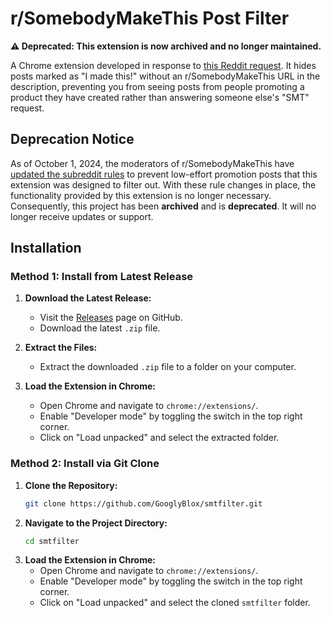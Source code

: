 # r/SomebodyMakeThis Post Filter

**⚠️ Deprecated: This extension is now archived and no longer maintained.**

A Chrome extension developed in response to [this Reddit request](https://www.reddit.com/r/SomebodyMakeThis/comments/1dpisc7/a_browser_extension_for_somebodymakethis/). It hides posts marked as "I made this!" without an r/SomebodyMakeThis URL in the description, preventing you from seeing posts from people promoting a product they have created rather than answering someone else's "SMT" request.

## Deprecation Notice

As of October 1, 2024, the moderators of r/SomebodyMakeThis have [updated the subreddit rules](https://www.reddit.com/r/SomebodyMakeThis/comments/1fru0gg/rule_changes_beginning_october_1_2024/) to prevent low-effort promotion posts that this extension was designed to filter out. With these rule changes in place, the functionality provided by this extension is no longer necessary. Consequently, this project has been **archived** and is **deprecated**. It will no longer receive updates or support.

## Installation

### Method 1: Install from Latest Release

1. **Download the Latest Release:**
   - Visit the [Releases](https://github.com/GooglyBlox/smtfilter/releases) page on GitHub.
   - Download the latest `.zip` file.

2. **Extract the Files:**
   - Extract the downloaded `.zip` file to a folder on your computer.

3. **Load the Extension in Chrome:**
   - Open Chrome and navigate to `chrome://extensions/`.
   - Enable "Developer mode" by toggling the switch in the top right corner.
   - Click on "Load unpacked" and select the extracted folder.

### Method 2: Install via Git Clone

1. **Clone the Repository:**
   ```bash
   git clone https://github.com/GooglyBlox/smtfilter.git
   ```
2. **Navigate to the Project Directory:**
   ```bash
   cd smtfilter
   ```
3. **Load the Extension in Chrome:**
   - Open Chrome and navigate to `chrome://extensions/`.
   - Enable "Developer mode" by toggling the switch in the top right corner.
   - Click on "Load unpacked" and select the cloned `smtfilter` folder.

